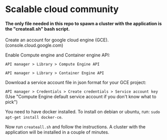 # Scalable cloud community
#### The only file needed in this repo to spawn a cluster with the application is the "createall.sh" bash script.


Create an account for google cloud engine (GCE). (console.cloud.google.com)

Enable Compute engine and Container engine API:

`API manager > Library > Compute Engine API`

`API manager > Library > Container Engine API`

Download a service account file in json format for your GCE project:

`API manager > Credentials > Create credentials > Service account key` (Use "Compute Engine default service account if you don't know what to pick")

You need to have docker installed. To install on debian or ubuntu, run: `sudo apt-get install docker-ce`.

Now run `createall.sh` and follow the instructions. A cluster with the application will be installed in a couple of minutes.
